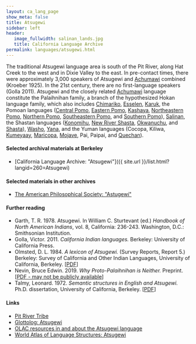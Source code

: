 ```yaml
---
layout: ca_lang_page
show_meta: false
title: Atsugewi
sidebar: left
header:
   image_fullwidth: salinan_lands.jpg
   title: California Language Archive
permalink: languages/atsugewi.html
---
```


The traditional Atsugewi language area is south of the Pit River, along Hat Creek to the west and in Dixie Valley to the east. In pre-contact times, there were approximately 3,000 speakers of Atsugewi and [Achumawi](achumawi.html) combined (Kroeber 1925). In the 21st century, there are no first-language speakers (Golla 2011). Atsugewi and the closely related [Achumawi](achumawi.html) language constitute the Palaihnihan family, a branch of the hypothesized Hokan language family, which also includes [Chimariko](chimariko.html), [Esselen](esselen.html), [Karuk](karuk.html), the Pomoan languages ([Central Pomo](central-pomo.html), [Eastern Pomo](eastern-pomo.html), [Kashaya](kashaya.html), [Northeastern Pomo](northeastern-pomo.html), [Northern Pomo](northern-pomo.html), [Southeastern Pomo](southeastern-pomo.html), and [Southern Pomo](southern-pomo.html)), [Salinan](salinan.html), the Shastan languages ([Konomihu](konomihu.html), [New River Shasta](new-river-shasta.html), [Okwanuchu](okwanuchu.html), and [Shasta](shasta.html)), [Washo](washo.html), [Yana](yana.html), and the Yuman languages (Cocopa, Kiliwa, [Kumeyaay](kumeyaay.html), [Maricopa](maricopa.html), [Mojave](mojave.html), Pai, Paipai, and [Quechan](quechan.html)).

#### Selected archival materials at Berkeley

* [California Language Archive: "Atsugewi"]({{ site.url }}/list.html?langid=260=Atsugewi)

#### Selected materials in other archives

* [The American Philosophical Society: "Astugewi"](https://indigenousguide.amphilsoc.org/search?f%5B0%5D=guide_language_content_title%3AAtsugewi)

#### Further reading

*  Garth, T. R. 1978. Atsugewi. In William C. Sturtevant (ed.) *Handbook of North American Indians*, vol. 8, California: 236-243. Washington, D.C.: Smithsonian Institution.
* Golla, Victor. 2011. *California Indian languages.* Berkeley: University of California Press.
* Olmsted, D. L. 1984. *A lexicon of Atsugewi.* (Survey Reports, Report 5.) Berkeley: Survey of California and Other Indian Languages, University of California, Berkeley. [[PDF](https://escholarship.org/content/qt2bn1g0w4/qt2bn1g0w4_noSplash_43d83124a82ff94561d7bea223fc60da.pdf)]
* Nevin, Bruce Edwin. 2019. *Why Proto-Palaihnihan is Neither.* Preprint.
[[PDF - may not be publicly available](https://www.researchgate.net/publication/333882252_Why_Proto-Palaihnihan_is_Neither)]
* Talmy, Leonard. 1972. *Semantic structures in English and Atsugewi.* Ph.D. dissertation, University of California, Berkeley.
[[PDF](https://escholarship.org/uc/item/5g15p348)]

#### Links

* [Pit River Tribe](http://pitrivertribe.org/)
* [Glottolog: Atsugewi](https://glottolog.org/resource/languoid/id/atsu1245)
* [OLAC resources in and about the Atsugewi language](http://www.language-archives.org/language/atw)
* [World Atlas of Language Structures: Atsugewi](http://wals.info/languoid/lect/wals_code_ats)

